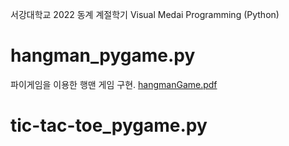 서강대학교 2022 동계 계절학기 Visual Medai Programming (Python)

# hangman_pygame.py
파이게임을 이용한 행맨 게임 구현.
[hangmanGame.pdf](https://github.com/HOYE0NG/VisualMediaProgramming-MAS2011/files/10303609/hangmanGame.pdf)

# tic-tac-toe_pygame.py
